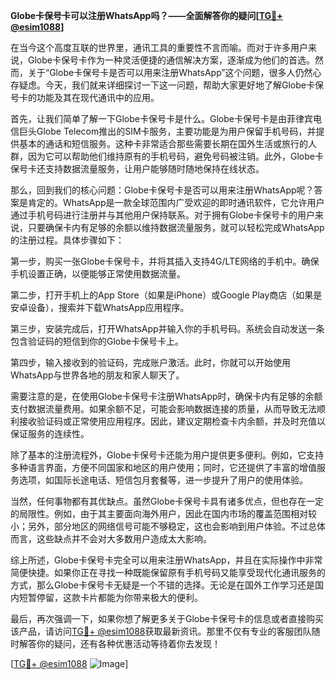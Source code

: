 **Globe卡保号卡可以注册WhatsApp吗？——全面解答你的疑问[[TG💪+ @esim1088](https://t.me/s/esim1088)]**

在当今这个高度互联的世界里，通讯工具的重要性不言而喻。而对于许多用户来说，Globe卡保号卡作为一种灵活便捷的通信解决方案，逐渐成为他们的首选。然而，关于“Globe卡保号卡是否可以用来注册WhatsApp”这个问题，很多人仍然心存疑虑。今天，我们就来详细探讨一下这一问题，帮助大家更好地了解Globe卡保号卡的功能及其在现代通讯中的应用。

首先，让我们简单了解一下Globe卡保号卡是什么。Globe卡保号卡是由菲律宾电信巨头Globe Telecom推出的SIM卡服务，主要功能是为用户保留手机号码，并提供基本的通话和短信服务。这种卡非常适合那些需要长期在国外生活或旅行的人群，因为它可以帮助他们维持原有的手机号码，避免号码被注销。此外，Globe卡保号卡还支持数据流量服务，让用户能够随时随地保持在线状态。

那么，回到我们的核心问题：Globe卡保号卡是否可以用来注册WhatsApp呢？答案是肯定的。WhatsApp是一款全球范围内广受欢迎的即时通讯软件，它允许用户通过手机号码进行注册并与其他用户保持联系。对于拥有Globe卡保号卡的用户来说，只要确保卡内有足够的余额以维持数据流量服务，就可以轻松完成WhatsApp的注册过程。具体步骤如下：

第一步，购买一张Globe卡保号卡，并将其插入支持4G/LTE网络的手机中。确保手机设置正确，以便能够正常使用数据流量。

第二步，打开手机上的App Store（如果是iPhone）或Google Play商店（如果是安卓设备），搜索并下载WhatsApp应用程序。

第三步，安装完成后，打开WhatsApp并输入你的手机号码。系统会自动发送一条包含验证码的短信到你的Globe卡保号卡上。

第四步，输入接收到的验证码，完成账户激活。此时，你就可以开始使用WhatsApp与世界各地的朋友和家人聊天了。

需要注意的是，在使用Globe卡保号卡注册WhatsApp时，确保卡内有足够的余额支付数据流量费用。如果余额不足，可能会影响数据连接的质量，从而导致无法顺利接收验证码或正常使用应用程序。因此，建议定期检查卡内余额，并及时充值以保证服务的连续性。

除了基本的注册流程外，Globe卡保号卡还能为用户提供更多便利。例如，它支持多种语言界面，方便不同国家和地区的用户使用；同时，它还提供了丰富的增值服务选项，如国际长途电话、短信包月套餐等，进一步提升了用户的使用体验。

当然，任何事物都有其优缺点。虽然Globe卡保号卡具有诸多优点，但也存在一定的局限性。例如，由于其主要面向海外用户，因此在国内市场的覆盖范围相对较小；另外，部分地区的网络信号可能不够稳定，这也会影响到用户体验。不过总体而言，这些缺点并不会对大多数用户造成太大影响。

综上所述，Globe卡保号卡完全可以用来注册WhatsApp，并且在实际操作中非常简便快捷。如果你正在寻找一种既能保留原有手机号码又能享受现代化通讯服务的方式，那么Globe卡保号卡无疑是一个不错的选择。无论是在国外工作学习还是国内短暂停留，这款卡片都能为你带来极大的便利。

最后，再次强调一下，如果你想了解更多关于Globe卡保号卡的信息或者直接购买该产品，请访问[TG💪+ @esim1088](https://t.me/s/esim1088)获取最新资讯。那里不仅有专业的客服团队随时解答你的疑问，还有各种优惠活动等待着你去发现！

[[TG💪+ @esim1088](https://t.me/s/esim1088) ![Image](https://i.postimg.cc/4NQfJmqS/Snipaste-2025-05-13-00-14-12.png)]